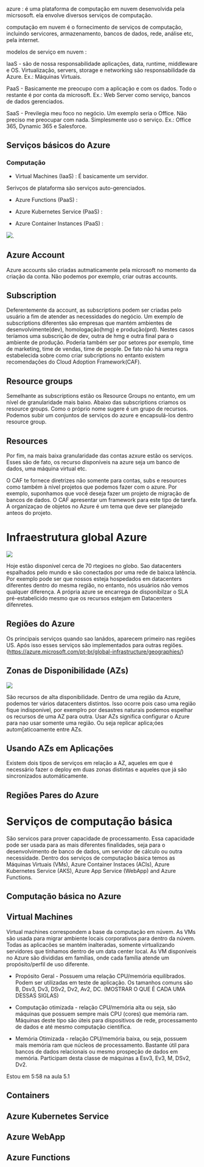 
azure : é uma plataforma de computação em nuvem desenvolvida pela
micrsosoft. ela envolve diversos serviços de computação. 


computação em nuvem é o fornecimento de serviços de computação, incluindo
servicores, armazenamento, bancos de dados, rede, análise etc, pela 
internet. 

modelos de serviço em nuvem : 

IaaS - são de nossa responsabilidade aplicações, data, runtime, middleware
e OS. Virtualização, servers, storage e networking são responsabilidade 
da Azure.  Ex.: Máquinas Virtuais.

PaaS  - Basicamente me preocupo com a aplicação e com os dados. Todo o 
restante é por conta da microsoft. Ex.: Web Server como serviço, 
bancos de dados gerenciados. 


SaaS - Previlegia meu foco no negócio. Um exemplo seria o Office. Não preciso
me preocupar com nada. Simplesmente uso o serviço. Ex.: Office 365, 
Dynamic 365 e Salesforce.



## Serviços básicos do Azure

### Computação 

- Virtual Machines (IaaS) :  É basicamente um servidor.  


Serivços de plataforma são serviços auto-gerenciados. 
- Azure Functions (PaaS) :

- Azure Kubernetes Service (PaaS) : 

- Azure Container Instances (PaaS) :



![](/scope-levels.png).


## Azure Account

Azure accounts são criadas autmaticamente pela microsoft no momento da criação da
conta. Não podemos por exemplo, criar outras accounts. 

## Subscription 

Deferentemente da account, as subscriptions podem ser criadas pelo usuário a fim de 
atender as necessidades do negócio. Um exemplo de subscriptions diferentes são empresas que mantém 
ambientes de desenvolvimente(dev), homologação(hmg) e produção(prd). Nestes casos teríamos uma 
subscrição de dev, outra de hmg e outra final para o ambiente de produção.  Poderia também
ser por setores por exemplo, time de marketing, time de vendas, time de people. De fato não 
há uma regra estabelecida sobre como criar subcriptions no entanto existem recomendações do 
Cloud Adoption Framework(CAF).


## Resource groups

Semelhante as subscriptions estão os Resource Groups no entanto, em um nível de granularidade 
mais baixo. Abaixo das subscriptions criamos os resource groups. Como o próprio nome sugere
é um grupo de recursos. Podemos subir um conjuntos de serviços do azure e encapsulá-los dentro
resource group. 

## Resources 

Por fim, na mais baixa granularidade das contas azxure estão os serviços. Esses são de fato, os
recurso disponíveis na azure seja um banco de dados, uma máquina virtual etc. 



O CAF te fornece diretrizes não somente para contas, subs e resources como também à nível 
projetos que podemos fazer com o azure.  Por exemplo, suponhamos que você deseja fazer 
um projeto de migração de bancos de dados. O CAF apresentar um framework para este tipo
de tarefa. A organizaçao de objetos no Azure é um tema que deve ser planejado
anteos do projeto. 

# Infraestrutura global Azure

![](azure_regions-1.png) 

Hoje estão disponível cerca de 70 rtegioes no globo. Sao datacenters espalhados pelo 
mundo e são conectados por uma rede de baixca latência. Por exemplo pode ser que 
nossos esteja hospedados em datacenters diferentes dentro do mesma região, no entanto, 
nós usuários não vemos qualquer diferença.  A própria azure se encarrega de disponibilzar
o SLA pré-estabelicido mesmo que os recursos estejam em Datacenters difenretes. 

## Regiões do Azure

Os principais serviços quando sao lanádos, aparecem primeiro nas regiões US. Após 
isso esses serviços são implementados para outras regiões. (https://azure.microsoft.com/pt-br/global-infrastructure/geographies/)


## Zonas de Disponibilidade (AZs)

![](AzureREgions.png)

São recursos de alta disponibilidade. 
Dentro de uma região da Azure, podemos ter vários datacenters distintos. Isso ocorre
pois caso uma região fique indisponível, por exemplro por desastres naturais podemos 
espelhar os recursos de uma AZ para outra.  Usar AZs significa configurar o Azure para 
nao usar somente uma região. Ou seja replicar aplica;óes autom[aticoamente entre AZs. 

## Usando AZs em Aplicações

Existem dois tipos de serviços em relação a AZ, aqueles em que é necessário fazer
o deploy em duas zonas distintas e aqueles que já são sincronizados automáticamente.

## Regiões Pares do Azure


# Serviços de computação básica

São servicos para prover capacidade de processamento. Essa capacidade
pode ser usada para as mais diferentes finalidades, seja para o 
desenvolvimento de banco de dados, um servidor de cálculo ou 
outra necessidade. Dentro dos serviços de computação básica temos
as Máquinas Virtuais (VMs), Azure Container Instaces (ACIs), 
Azure Kubernetes Service (AKS), Azure App Service (WebApp) and 
Azure Functions.  

## Computação básica no Azure


## Virtual Machines

Virtual machines correspondem a base da computação em núvem. As VMs são usada para 
migrar ambiente locais corporativos para dentro da núvem. Todas as aplicacões se 
mantém inalteradas, somente virtualizando servidores que tínhamos dentro de um 
data center local. As VM disponíveis no Azure são divididas em famílias, onde 
cada família atende um propósito/perfil de uso diferente. 

- Propósito Geral - Possuem uma relação CPU/memória equilibrados. Podem ser utilizadas em teste de aplicação. Os tamanhos 
comuns são B, Dsv3, Dv3, DSv2, Dv2, Av2, DC. (MOSTRAR O QUE É CADA UMA DESSAS SIGLAS)

- Computação otimizada - relação CPU/memória alta ou seja, são máquinas que possuem sempre 
mais CPU (cores) que memória ram. Máquinas deste tipo são úteis para dispositivos de rede, 
processamento de dados e até mesmo computação científica.

- Memória Otimizada - relação CPU/memória baixa, ou seja, possuem mais memória ram que 
núcleos de processamento. Bastante útil para bancos de dados relacionais ou mesmo prospeção
de dados em memória. Participam desta classe de máquinas a Esv3, Ev3, M, DSv2, Dv2. 

Estou em 5:58 na aula 5.1

## Containers

## Azure Kubernetes Service

## Azure WebApp 

## Azure Functions
